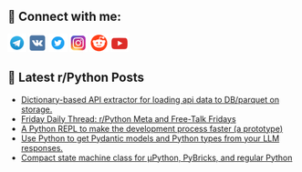 ## 🔎 Connect with me:
[<img src="https://github.com/bullbesh/bullbesh/blob/main/images/Telegram.png" width="32" height="32" />](https://t.me/bullbesh)
[<img src="https://github.com/bullbesh/bullbesh/blob/main/images/VK.png" width="32" height="32" />](https://vk.com/bullbesh)
[<img src="https://github.com/bullbesh/bullbesh/blob/main/images/Twitter.png" width="32" height="32" />](https://twitter.com/bullbesh1)
[<img src="https://github.com/bullbesh/bullbesh/blob/main/images/Instagram.png" width="32" height="32" />](https://www.instagram.com/bullbesh)
[<img src="https://github.com/bullbesh/bullbesh/blob/main/images/Reddit.png" width="32" height="32" />](https://www.reddit.com/user/bullbesh)
[<img src="https://github.com/bullbesh/bullbesh/blob/main/images/YouTube.png" width="32" height="32" />](https://www.youtube.com/channel/UCtfjRs6uzgq5mfm8S06WTcg)

## 📕 Latest r/Python Posts
<!-- BLOG-POST-LIST:START -->
- [Dictionary-based API extractor for loading api data to DB/parquet on storage.](https://www.reddit.com/r/Python/comments/1e6y80m/dictionarybased_api_extractor_for_loading_api/)
- [Friday Daily Thread: r/Python Meta and Free-Talk Fridays](https://www.reddit.com/r/Python/comments/1e6q1qs/friday_daily_thread_rpython_meta_and_freetalk/)
- [A Python REPL to make the development process faster &lpar;a prototype&rpar;](https://www.reddit.com/r/Python/comments/1e6mps0/a_python_repl_to_make_the_development_process/)
- [Use Python to get Pydantic models and Python types from your LLM responses.](https://www.reddit.com/r/Python/comments/1e6l3qp/use_python_to_get_pydantic_models_and_python/)
- [Compact state machine class for µPython, PyBricks, and regular Python](https://www.reddit.com/r/Python/comments/1e6id9v/compact_state_machine_class_for_µpython_pybricks/)
<!-- BLOG-POST-LIST:END -->
